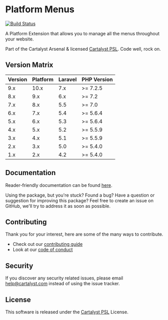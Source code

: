 # Platform Menus

[![Build Status][icon-travis]][link-travis]

A Platform Extension that allows you to manage all the menus throughout your website.

Part of the Cartalyst Arsenal & licensed [Cartalyst PSL](LICENSE). Code well, rock on.

## Version Matrix

Version | Platform | Laravel | PHP Version
------- | -------- | ------- | ------------
9.x     | 10.x     | 7.x    | >= 7.2.5
8.x     | 9.x      | 6.x    | >= 7.2
7.x     | 8.x      | 5.5    | >= 7.0
6.x     | 7.x      | 5.4    | >= 5.6.4
5.x     | 6.x      | 5.3    | >= 5.6.4
4.x     | 5.x      | 5.2    | >= 5.5.9
3.x     | 4.x      | 5.1    | >= 5.5.9
2.x     | 3.x      | 5.0    | >= 5.4.0
1.x     | 2.x      | 4.2    | >= 5.4.0

## Documentation

Reader-friendly documentation can be found [here][link-docs].

Using the package, but you're stuck? Found a bug? Have a question or suggestion for improving this package? Feel free to create an issue on GitHub, we'll try to address it as soon as possible.

## Contributing

Thank you for your interest, here are some of the many ways to contribute.

- Check out our [contributing guide](/.github/CONTRIBUTING.md)
- Look at our [code of conduct](/.github/CODE_OF_CONDUCT.md)

## Security

If you discover any security related issues, please email help@cartalyst.com instead of using the issue tracker.

## License

This software is released under the [Cartalyst PSL](LICENSE) License.

[link-docs]:   https://cartalyst.com/manual/platform-menus
[link-travis]: https://travis-ci.com/cartalyst/platform-menus

[icon-travis]: https://travis-ci.com/cartalyst/platform-menus.svg?token=LAut3LMbmBFi3T9j45FH&branch=9.x
